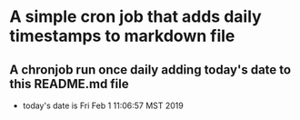 A simple cron job that adds daily timestamps to markdown file
============================================================
## A chronjob run once daily adding today's date to this README.md file
* today's date is Fri Feb  1 11:06:57 MST 2019

